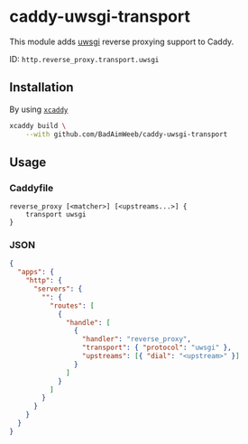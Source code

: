 # caddy-uwsgi-transport

This module adds [uwsgi](https://uwsgi-docs.readthedocs.io/en/latest/Protocol.html) reverse proxying support to Caddy.

ID: `http.reverse_proxy.transport.uwsgi`

## Installation

By using [`xcaddy`](https://caddyserver.com/docs/build#xcaddy)

```sh
xcaddy build \
    --with github.com/BadAimWeeb/caddy-uwsgi-transport
```

## Usage

### Caddyfile

```caddyfile
reverse_proxy [<matcher>] [<upstreams...>] {
	transport uwsgi
}
```

### JSON

```json
{
  "apps": {
    "http": {
      "servers": {
        "": {
          "routes": [
            {
              "handle": [
                {
                  "handler": "reverse_proxy",
                  "transport": { "protocol": "uwsgi" },
                  "upstreams": [{ "dial": "<upstream>" }]
                }
              ]
            }
          ]
        }
      }
    }
  }
}
```
